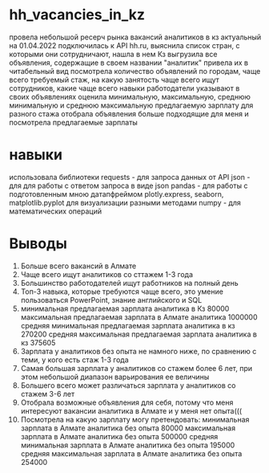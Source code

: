 # hh_vacancies_in_kz

провела небольшой ресерч рынка вакансий аналитиков в кз актуальный на 01.04.2022
подключилась к API hh.ru, выяснила список стран, с которыми они сотрудничают, нашла в нем Кз
выгрузила все объявления, содержащие в своем названии "аналитик"
привела их в читабельный вид
посмотрела количество объявлений по городам, чаще всего требуемый стаж, на какую занятость чаще всего ищут сотрудников,
какие чаще всего навыки работодатели указывают в своих объявлениях
оценила минимальную, максимальную, среднюю минимальную и среднюю максимальную предлагаемую зарплату для разного стажа
отобрала объявления больше подходящие для меня и посмотрела предлагаемые зарплаты

# навыки
использовала библиотеки 
requests - для запроса данных от API
json - для для работы с ответом запроса в виде json
pandas - для работы с подготовленным мною датапфреймом
plotly.express, seaborn, matplotlib.pyplot для визуализации разными методами
numpy - для математических операций


# Выводы
1. Больше всего вакансий в Алмате
2. Чаще всего ищут аналитиков со сттажем 1-3 года
3. Большинство работодателей ищут работников на полный день
4. Топ-3 навыка, которые требуются чаще всего, это умение пользоваться PowerPoint, знание английского и SQL
5. минимальная предлагаемая зарплата аналитика в Кз 80000
   максимальная предлагаемая зарплата в Алмате аналитика 1000000
   средняя минимальная предлагаемая зарплата аналитика в кз 270200
   средняя максимальная предлагаемая зарплата аналитика в кз 375605
6. Зарплата у аналитиков без опыта не намного ниже, по сравнению с теми, у кого есть стаж 1-3 года
7. Самая большая зарплата у аналитиков со стажем более 6 лет, при этом небольшой диапазон варьирования ее величины
8. Большего всего может различаться зарплата у аналитиков со стажем 3-6 лет
9. Отобрала возможные объявления для себя, потому что меня интересуют вакансии аналитика в Алмате и у меня нет опыта(((
10. Посмотрела на какую зарплату могу претендовать:
    минимальная зарплата в Алмате аналитика без опыта 80000
    максимальная зарплата в Алмате аналитика без опыта 500000
    средняя минимальная зарплата в Алмате аналитика без опыта 195000
    средняя максимальная зарплата в Алмате аналитика без опыта 254000


